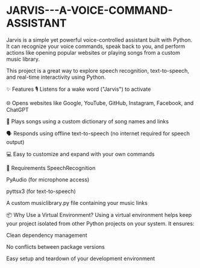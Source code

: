# JARVIS---A-VOICE-COMMAND-ASSISTANT

Jarvis is a simple yet powerful voice-controlled assistant built with Python. It can recognize your voice commands, speak back to you, and perform actions like opening popular websites or playing songs from a custom music library.

This project is a great way to explore speech recognition, text-to-speech, and real-time interactivity using Python.

✨ Features
🎙️ Listens for a wake word ("Jarvis") to activate

🌐 Opens websites like Google, YouTube, GitHub, Instagram, Facebook, and ChatGPT

🎵 Plays songs using a custom dictionary of song names and links

🗣️ Responds using offline text-to-speech (no internet required for speech output)

💻 Easy to customize and expand with your own commands

🔧 Requirements
SpeechRecognition

PyAudio (for microphone access)

pyttsx3 (for text-to-speech)

A custom musiclibrary.py file containing your music links

📦 Why Use a Virtual Environment?
Using a virtual environment helps keep your project isolated from other Python projects on your system. It ensures:

Clean dependency management

No conflicts between package versions

Easy setup and teardown of your development environment
